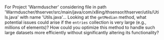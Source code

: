 For Project 'Warmduscher' considering file in path 'Warmduscher/thserver/src/main/java/com/x8ing/thsensor/thserver/utils/Utils.java' with name 'Utils.java'... 
Looking at the `getMedian` method, what potential issues could arise if the `entries` collection is very large (e.g., millions of elements)? How could you optimize this method to handle such large datasets more efficiently without significantly altering its functionality?